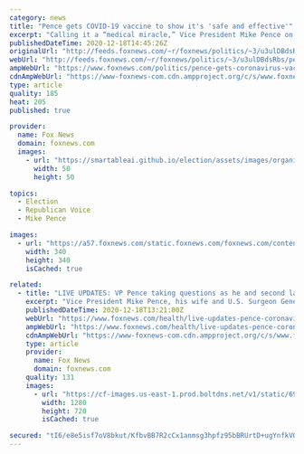 ```yaml
---
category: news
title: "Pence gets COVID-19 vaccine to show it's 'safe and effective'"
excerpt: "Calling it a “medical miracle,” Vice President Mike Pence on Friday morning publicly took the new coronavirus vaccine. Pence, second lady Karen Pence and Surgeon General Jerome Adams, were all administered the vaccine in front of cameras at the vice president’s office in an event that was broadcast live"
publishedDateTime: 2020-12-18T14:45:26Z
originalUrl: "http://feeds.foxnews.com/~r/foxnews/politics/~3/u3ulDBdsRbs/pence-gets-coronavirus-vaccine"
webUrl: "http://feeds.foxnews.com/~r/foxnews/politics/~3/u3ulDBdsRbs/pence-gets-coronavirus-vaccine"
ampWebUrl: "https://www.foxnews.com/politics/pence-gets-coronavirus-vaccine.amp"
cdnAmpWebUrl: "https://www-foxnews-com.cdn.ampproject.org/c/s/www.foxnews.com/politics/pence-gets-coronavirus-vaccine.amp"
type: article
quality: 185
heat: 205
published: true

provider:
  name: Fox News
  domain: foxnews.com
  images:
    - url: "https://smartableai.github.io/election/assets/images/organizations/foxnews.com-50x50.jpg"
      width: 50
      height: 50

topics:
  - Election
  - Republican Voice
  - Mike Pence

images:
  - url: "https://a57.foxnews.com/static.foxnews.com/foxnews.com/content/uploads/2019/03/340/340/PaulSteinhauser.jpg?ve=1&tl=1"
    width: 340
    height: 340
    isCached: true

related:
  - title: "LIVE UPDATES: VP Pence taking questions as he and second lady get COVID vaccine"
    excerpt: "Vice President Mike Pence, his wife and U.S. Surgeon General Dr. Jerome Adams all rolled their sleeves Friday morning and received the recently approved Pfizer COVID-19 vaccine."
    publishedDateTime: 2020-12-18T13:21:00Z
    webUrl: "https://www.foxnews.com/health/live-updates-pence-coronavirus-vaccine-12-18-2020"
    ampWebUrl: "https://www.foxnews.com/health/live-updates-pence-coronavirus-vaccine-12-18-2020.amp"
    cdnAmpWebUrl: "https://www-foxnews-com.cdn.ampproject.org/c/s/www.foxnews.com/health/live-updates-pence-coronavirus-vaccine-12-18-2020.amp"
    type: article
    provider:
      name: Fox News
      domain: foxnews.com
    quality: 131
    images:
      - url: "https://cf-images.us-east-1.prod.boltdns.net/v1/static/694940094001/599b0669-b42a-4e36-867a-b12e26500ce3/b77ae923-55eb-4375-888e-b2bfa14998f7/1280x720/match/image.jpg"
        width: 1280
        height: 720
        isCached: true

secured: "tI6/e8e5isf7oV8bkut/KfbvBB7R2cCx1anmsg3hpfz95bBRUrtD+ugYnfkVOhzinOhDYSj7U8HGq2vtjASp0JwRaJS6vTr9YumYPB0kR2hcvxxo2dj9l00xGbP8pyjRGQD312GkJE7mD/mZlfJmRRdYfbKASoWLvh+zyMKHzAoNOYfJKHxUaGTiV1dwmZBoImiLZ8YKl4YOEC97EW2rnzbxT485cupBFDsuR5O7pUIzABb4ufwPQO1fHa0z+RtB3TtUb88nKkGfBafYrEK+ZzaQ+vFCy6T7V0e0vRNHnAwMlG5mJRf7qk0Kx9X7j8Q50tLMbgxyixwiW7J4DEyeutV4G2OPWibSE31KOC3yMJs=;xVyIrxJfpscL9xzMgxSckA=="
---
```



